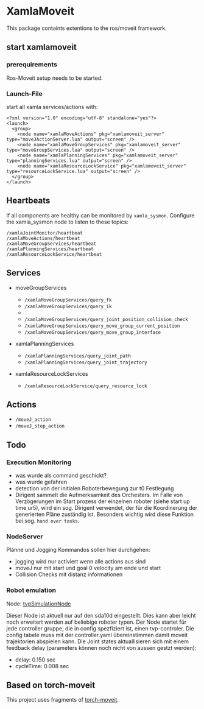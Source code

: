 # XamlaMoveit

This package containts extentions to the ros/moveit framework.


## start xamlamoveit

### prerequirements

Ros-Moveit setup needs to be started.

### Launch-File

start all xamla services/actions with:

```
<?xml version="1.0" encoding="utf-8" standalone="yes"?>
<launch>
  <group>
    <node name="xamlaMoveActions" pkg="xamlamoveit_server" type="moveJActionServer.lua" output="screen" />
    <node name="xamlaMoveGroupServices" pkg="xamlamoveit_server" type="moveGroupServices.lua" output="screen" />
    <node name="xamlaPlanningServices" pkg="xamlamoveit_server" type="planningServices.lua" output="screen" />
    <node name="xamlaResourceLockService" pkg="xamlamoveit_server" type="resourceLockService.lua" output="screen" />
  </group>
</launch>
```

## Heartbeats

If all components are healthy can be monitored by `xamla_sysmon`.
Configure the xamla_sysmon node to listen to these topics:

```
/xamlaJointMonitor/heartbeat
/xamlaMoveActions/heartbeat
/xamlaMoveGroupServices/heartbeat
/xamlaPlanningServices/heartbeat
/xamlaResourceLockService/heartbeat
```

## Services

- moveGroupServices
  - `/xamlaMoveGroupServices/query_fk`
  - `/xamlaMoveGroupServices/query_ik`
  -
  - `/xamlaMoveGroupServices/query_joint_position_collision_check`
  - `/xamlaMoveGroupServices/query_move_group_current_position`
  - `/xamlaMoveGroupServices/query_move_group_interface`

- xamlaPlanningServices
  - `/xamlaPlanningServices/query_joint_path`
  - `/xamlaPlanningServices/query_joint_trajectory`
- xamlaResourceLockServices
  -  `/xamlaResourceLockService/query_resource_lock`

## Actions

- `/moveJ_action`
- `/moveJ_step_action`

## Todo

### Execution Monitoring

- was wurde als command geschickt?
- was wurde gefahren
- detection von der initialen Roboterbewegung zur t0 Festlegung
- Dirigent sammelt die Aufmerksamkeit des Orchesters. Im Falle von Verzögerungen im Start prozess der einzelnen roboter (siehe start up time ur5), wird ein sog. Dirigent verwendet, der für die Koordinerung der generierten Pläne zuständig ist. Besonders wichtig wird diese Funktion bei sog. `hand over tasks`.

### NodeServer

Plänne und Jogging Kommandos sollen hier durchgehen:

- jogging wird nur activiert wenn alle actions aus sind
- moveJ nur mit start und goal 0 velocity am ende und start
- Collision Checks mit distanz informationen


### Robot emulation

Node: [tvpSimulationNode](https://github.com/Xamla/Rosvita.Control/blob/master/lua/xamlamoveit/actionNodes/tvpSimulationNode.lua)

Dieser Node ist aktuell nur auf den sda10d eingestellt. Dies kann aber leicht noch erweitert werden auf beliebige roboter typen.
Der Node startet für jede controller gruppe, die in config spezfiziert ist, einen tvp-controler.
Die config tabele muss mit der controller.yaml übereinstimmen damit moveit trajektorien abspielen kann.
Die Joint states aktuallisieren sich mit einem feedback delay (parameters können noch nicht von aussen gestzt werden):

- delay: 0.150 sec
- cycleTime: 0.008 sec

## Based on torch-moveit

This project uses fragments of [torch-moveit](https://github.com/xamla/torch-moveit).
